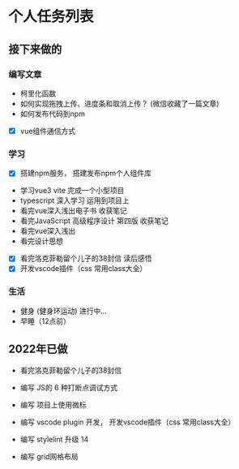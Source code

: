 # 个人任务列表

## 接下来做的

### 编写文章

- 柯里化函数
- 如何实现拖拽上传、进度条和取消上传？ (微信收藏了一篇文章)
- 如何发布代码到npm
- [x] vue组件通信方式

### 学习

- [x] 搭建npm服务，                   搭建发布npm个人组件库
- 学习vue3  vite                     完成一个小型项目
- typescript 深入学习                 运用到项目上
- 看完vue深入浅出电子书                收获笔记
- 看完JavaScript 高级程序设计 第四版    收获笔记
- 看完vue深入浅出
- 看完设计思想
- [x] 看完洛克菲勒留个儿子的38封信       读后感悟
- [x] 开发vscode插件（css 常用class大全）

### 生活

- 健身 (健身环运动)  进行中...
- 早睡（12点前）

## 2022年已做

- 看完洛克菲勒留个儿子的38封信 

- 编写 JS的 6 种打断点调试方式
- 编写 项目上使用微标
- 编写 vscode plugin 开发， 开发vscode插件（css 常用class大全）
- 编写 stylelint 升级 14
- 编写 grid网格布局